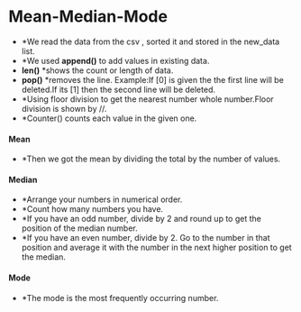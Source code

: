 # Mean-Median-Mode
 * *We read the data from the csv , sorted it and stored in the new_data list.
 * *We used **append()** to add values in existing data.
 * **len()** *shows the count or length of data.
 * **pop()** *removes the line. Example:If [0] is  given the the first line will be deleted.If its [1] then the second line will be deleted.
 * *Using floor division to get the nearest number whole number.Floor division is shown by //.
 * *Counter() counts each value in the given one.

#### Mean
 * *Then we got the mean by dividing the total by the number of values.

#### Median
  * *Arrange your numbers in numerical order.
  * *Count how many numbers you have.
  * *If you have an odd number, divide by 2 and round up to get the position of the median number.
  * *If you have an even number, divide by 2. Go to the number in that position and average it with the number in the next higher position to get the median.

#### Mode
  * *The mode is the most frequently occurring number. 
